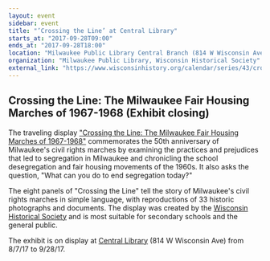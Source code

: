 ```yaml
---
layout: event
sidebar: event
title: "’Crossing the Line’ at Central Library"
starts_at: "2017-09-28T09:00"
ends_at: "2017-09-28T18:00"
location: "Milwaukee Public Library Central Branch (814 W Wisconsin Ave)"
organization: "Milwaukee Public Library, Wisconsin Historical Society"
external_link: "https://www.wisconsinhistory.org/calendar/series/43/crossing-the-line"
---
```


## Crossing the Line: The Milwaukee Fair Housing Marches of 1967-1968 (Exhibit closing) 

The traveling display ["Crossing the Line: The Milwaukee Fair Housing Marches of 1967-1968"](https://www.wisconsinhistory.org/calendar/series/43/crossing-the-line) commemorates the 50th anniversary of Milwaukee's civil rights marches by examining the practices and prejudices that led to segregation in Milwaukee and chronicling the school desegregation and fair housing movements of the 1960s. It also asks the question, "What can you do to end segregation today?"
 
The eight panels of "Crossing the Line" tell the story of Milwaukee's civil rights marches in simple language, with reproductions of 33 historic photographs and documents. The display was created by the [Wisconsin Historical Society](https://www.wisconsinhistory.org) and is most suitable for secondary schools and the general public.
 
The exhibit is on display at [Central Library](http://www.mpl.org/hours_locations/central.php) (814 W Wisconsin Ave) from 8/7/17 to 9/28/17.
